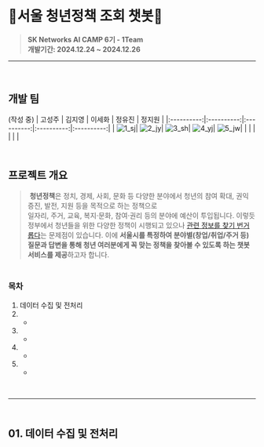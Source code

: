 # <br>🧐**서울 청년정책 조회 챗봇**🤖
> **SK Networks AI CAMP 6기 - 1Team** <br/> **개발기간: 2024.12.24 ~ 2024.12.26**
---

<br>

## **개발 팀** <br>
(작성 중)
| 고성주 | 김지영 | 이세화 | 정유진 | 정지원 |
|:----------:|:----------:|:----------:|:----------:|:----------:|
| ![1_sj](https://github.com/user-attachments/assets/9fb495e0-732f-4eb3-9dc0-541eccbcd2e4)| ![2_jy](https://github.com/user-attachments/assets/f3940834-2f8e-4b5d-9988-d85c0f4c6cab)| ![3_sh](https://github.com/user-attachments/assets/8b62f945-e894-49e0-abd4-35f4e5d4010b)| ![4_yj](https://github.com/user-attachments/assets/16dd5434-fd43-42f6-aaa9-1b6b2a90a812)| ![5_jw](https://github.com/user-attachments/assets/4aaa4891-38ea-4679-be53-6d3741c33255)|
|  |  |  |  |  |

## <br> **프로젝트 개요** <br>
> &nbsp;**청년정책**은 정치, 경제, 사회, 문화 등 다양한 분야에서 청년의 참여 확대, 권익 증진, 발전, 지원 등을 목적으로 하는 정책으로<br> 일자리, 주거, 교육, 복지·문화, 참여·권리 등의 분야에 예산이 투입됩니다. 이렇듯 정부에서 청년들을 위한 다양한 정책이 시행되고 있으나 [관련 정보를 찾기 번거롭다]()는 문제점이 있습니다. 이에 **서울시를 특정하여 분야별(창업/취업/주거 등) 질문과 답변을 통해 청년 여러분에게 꼭 맞는 정책을 찾아볼 수 있도록 하는 챗봇 서비스를 제공**하고자 합니다.

### <br> **목차** <br>
1. 데이터 수집 및 전처리
2. -
3. -
4. -
5. -

<br>

---

## <br> **01. 데이터 수집 및 전처리**

